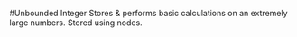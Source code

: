 #Unbounded Integer
Stores & performs basic calculations on an extremely large numbers. Stored using nodes.
